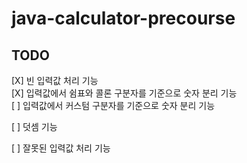 # java-calculator-precourse

## TODO
[X] 빈 입력값 처리 기능  
[X] 입력값에서 쉼표와 콜론 구분자를 기준으로 숫자 분리 기능  
[ ] 입력값에서 커스텀 구분자를 기준으로 숫자 분리 기능   

[ ] 덧셈 기능  

[ ] 잘못된 입력값 처리 기능  